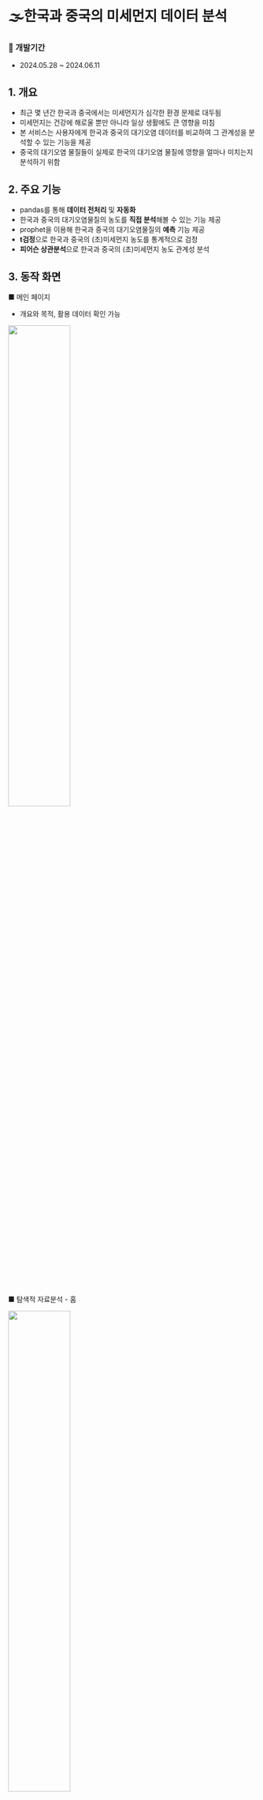 # 🌫️한국과 중국의 미세먼지 데이터 분석

### 📅 개발기간
- 2024.05.28 ~ 2024.06.11

## 1. 개요
- 최근 몇 년간 한국과 중국에서는 미세먼지가 심각한 환경 문제로 대두됨
- 미세먼지는 건강에 해로울 뿐만 아니라 일상 생활에도 큰 영향을 미침
- 본 서비스는 사용자에게 한국과 중국의 대기오염 데이터를 비교하여 그 관계성을 분석할 수 있는 기능을 제공
- 중국의 대기오염 물질들이 실제로 한국의 대기오염 물질에 영향을 얼마나 미치는지 분석하기 위함
  
## 2. 주요 기능
- pandas를 통해 **데이터 전처리** 및 **자동화**
- 한국과 중국의 대기오염물질의 농도를 **직접 분석**해볼 수 있는 기능 제공
- prophet을 이용해 한국과 중국의 대기오염물질의 **예측** 기능 제공
- **t검정**으로 한국과 중국의 (초)미세먼지 농도를 통계적으로 검정
- **피어슨 상관분석**으로 한국과 중국의 (초)미세먼지 농도 관계성 분석

## 3. 동작 화면
■ 메인 페이지
- 개요와 목적, 활용 데이터 확인 가능 
<img src="https://github.com/user-attachments/assets/d33f0d52-f415-4223-b2f1-76f7e0008a6e" width="50%" height="50%"/>

■ 탐색적 자료분석 - 홈

<img src="https://github.com/user-attachments/assets/2e9c2953-2023-4e6f-92b6-5de1a0ab9940" width="50%" height="50%"/>

■ 탐색적 자료분석 - 데이터 탐색

<img src="https://github.com/user-attachments/assets/381e190e-0f55-4f65-b43d-a2a42e0014d4" width="50%" height="50%"/>
<img src="https://github.com/user-attachments/assets/153004ed-f531-490a-bfef-3f36d3d9a061" width="50%" height="50%"/>

■ 탐색적 자료분석 - 통계

<img src="https://github.com/user-attachments/assets/52bc531c-783f-41fb-90fb-4410882ee866" width="50%" height="50%"/>

■ 탐색적 자료분석 - 지도

<img src="https://github.com/user-attachments/assets/c34a6f0d-9968-4ef8-9186-d8e4bb2ef68d" width="50%" height="50%"/>

■ 미래 데이터 예측

<img src="https://github.com/user-attachments/assets/e5779c32-c2c3-48dc-80cb-9fc5d706fca8" width="50%" height="50%"/>

■ 보고서

<img src="https://github.com/user-attachments/assets/1f0221a8-c4f7-4aab-871b-7fb79a29c622" width="50%" height="50%"/>
<img src="https://github.com/user-attachments/assets/83e020e2-7037-45ba-9d16-b30c69f9edbd" width="50%" height="50%"/>



